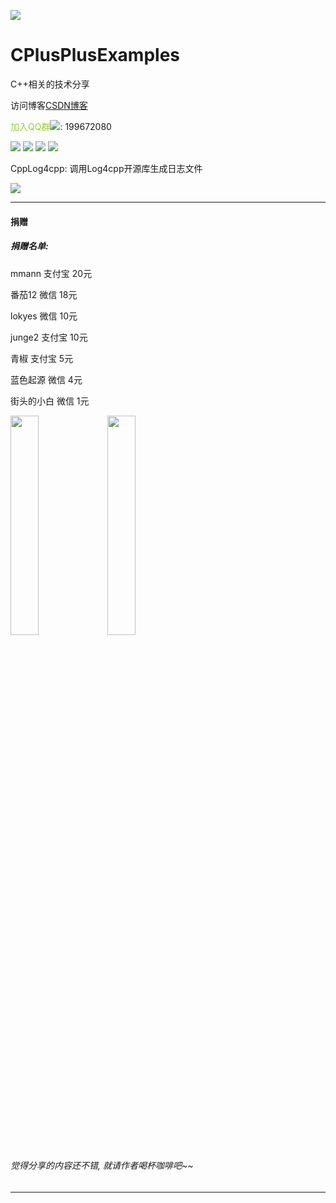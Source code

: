 
![](https://github.com/zhengtianzuo/CPlusPlusExamples/blob/master/CPlusPlusExamples.jpg?raw=true)

# CPlusPlusExamples
C++相关的技术分享

访问博客[CSDN博客](http://blog.csdn.net/zhengtianzuo06)

<font color=#9ACD32>加入QQ群</font>![](https://github.com/zhengtianzuo/zhengtianzuo.github.io/blob/master/qq.png?raw=true): 199672080

![](https://img.shields.io/badge/%E7%89%88%E6%9D%83%E8%AE%B8%E5%8F%AF-MIT-orange.svg)
![](https://img.shields.io/badge/VS-2017-blue.svg)
![](https://img.shields.io/badge/%E7%89%88%E6%9C%AC-1.0.0.0-blue.svg)
![](https://img.shields.io/badge/%E7%BC%96%E8%AF%91-%E6%88%90%E5%8A%9F-brightgreen.svg)


CppLog4cpp: 调用Log4cpp开源库生成日志文件

![](https://raw.githubusercontent.com/zhengtianzuo/CPlusPlusExamples/master/CppLog4cpp/show.png?raw=true)


***
#### **捐赠**
##### 捐赠名单:

mmann 支付宝 20元

番茄12 微信 18元

lokyes 微信 10元

junge2 支付宝 10元

青椒 支付宝 5元

蓝色起源 微信 4元

街头的小白 微信 1元

<img src="https://github.com/zhengtianzuo/zhengtianzuo.github.io/blob/master/weixin.jpg?raw=true" width="30%" height="30%" />           <img src="https://github.com/zhengtianzuo/zhengtianzuo.github.io/blob/master/zhifubao.jpg?raw=true" width="30%" height="30%" />

###### 觉得分享的内容还不错, 就请作者喝杯咖啡吧~~
***
